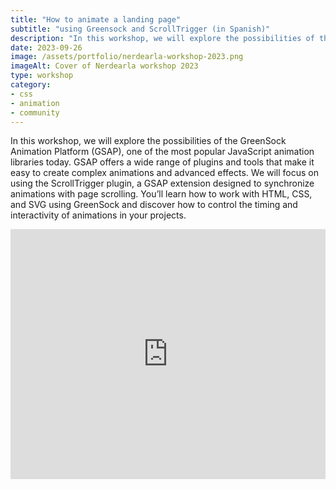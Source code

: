 ```yaml
---
title: "How to animate a landing page"
subtitle: "using Greensock and ScrollTrigger (in Spanish)"
description: "In this workshop, we will explore the possibilities of the GreenSock Animation Platform (GSAP), one of the most popular JavaScript animation libraries today. GSAP offers a wide range of plugins and tools that make it easy to create complex animations and advanced effects"
date: 2023-09-26
image: /assets/portfolio/nerdearla-workshop-2023.png
imageAlt: Cover of Nerdearla workshop 2023
type: workshop
category: 
- css
- animation
- community
---
```


In this workshop, we will explore the possibilities of the GreenSock Animation Platform (GSAP), one of the most popular JavaScript animation libraries today. GSAP offers a wide range of plugins and tools that make it easy to create complex animations and advanced effects. We will focus on using the ScrollTrigger plugin, a GSAP extension designed to synchronize animations with page scrolling. You’ll learn how to work with HTML, CSS, and SVG using GreenSock and discover how to control the timing and interactivity of animations in your projects.

<iframe class="iframe-post" width="100%" height="400" src="https://www.youtube.com/embed/eHyDtrtdDHw?si=Jqk6ZcK-kET-jODu" title="YouTube video player" frameborder="0" allow="accelerometer; autoplay; clipboard-write; encrypted-media; gyroscope; picture-in-picture; web-share" referrerpolicy="strict-origin-when-cross-origin" allowfullscreen></iframe>